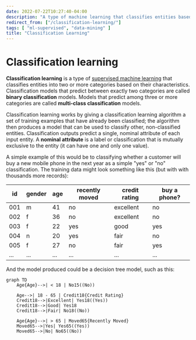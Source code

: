```yaml
---
date: 2022-07-22T10:27:40-04:00
description: "A type of machine learning that classifies entities based on their characteristics"
redirect_from: ["/classification-learning/"]
tags: [ "ml-supervised", "data-mining" ]
title: "Classification Learning"
---
```


# Classification learning

**Classification learning** is a type of [supervised machine learning](ml-supervised.md) that classifies entities into two or more categories based on their characteristics. Classification models that predict between exactly two categories are called **binary classification** models. Models that predict among three or more categories are called **multi-class classification** models.

Classification learning works by giving a classification learning algorithm a set of training examples that have already been classified; the algorithm then produces a model that can be used to classify other, non-classified entities. Classification outputs predict a single, nominal attribute of each input entity. A **nominal attribute** is a label or classification that is mutually exclusive to the entity (it can have one and only one value).

A simple example of this would be to classifying whether a customer will buy a new mobile phone in the next year as a simple "yes" or "no" classification. The training data might look something like this (but with with thousands more records):

| id  | gender | age | recently moved | credit rating | buy a phone? |
| --- | ------ | --- | -------------- | ------------- | ---------- |
| 001 | m      | 41  | no             | excellent     | no         |
| 002 | f      | 36  | no             | excellent     | no         |
| 003 | f      | 22  | yes            | good          | yes        |
| 004 | n      | 20  | yes            | fair          | no         |
| 005 | f      | 27  | no             | fair          | yes        |
| ... | ...    | ... | ...            | ...           | ...        |

And the model produced could be a decision tree model, such as this:

```mermaid
graph TD
    Age{Age}-->| < 18 | No15((No))

    Age-->| 18 - 65 | Credit18{Credit Rating}
    Credit18-->|Excellent| Yes18((Yes))
    Credit18-->|Good| Yes18
    Credit18-->|Fair| No18((No))

    Age{Age}-->| > 65 | Moved65{Recently Moved}
    Moved65-->|Yes| Yes65((Yes))
    Moved65-->|No| No65((No))
```
